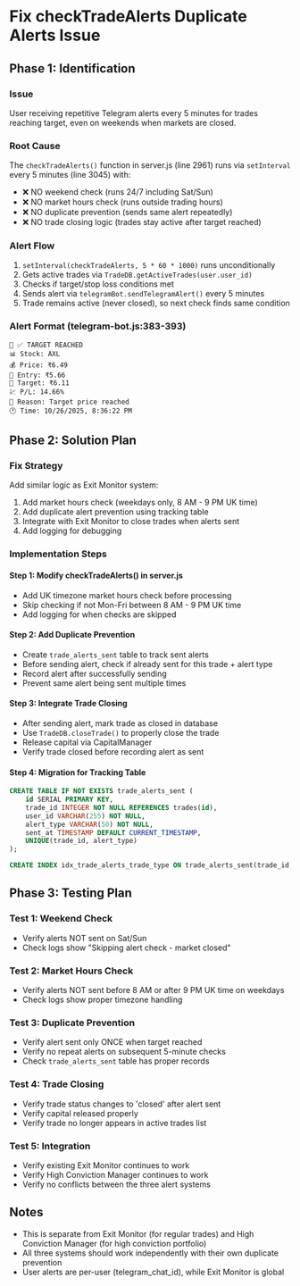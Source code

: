# Fix checkTradeAlerts Duplicate Alerts Issue

## Phase 1: Identification

### Issue
User receiving repetitive Telegram alerts every 5 minutes for trades reaching target, even on weekends when markets are closed.

### Root Cause
The `checkTradeAlerts()` function in server.js (line 2961) runs via `setInterval` every 5 minutes (line 3045) with:
- ❌ NO weekend check (runs 24/7 including Sat/Sun)
- ❌ NO market hours check (runs outside trading hours)
- ❌ NO duplicate prevention (sends same alert repeatedly)
- ❌ NO trade closing logic (trades stay active after target reached)

### Alert Flow
1. `setInterval(checkTradeAlerts, 5 * 60 * 1000)` runs unconditionally
2. Gets active trades via `TradeDB.getActiveTrades(user.user_id)`
3. Checks if target/stop loss conditions met
4. Sends alert via `telegramBot.sendTelegramAlert()` every 5 minutes
5. Trade remains active (never closed), so next check finds same condition

### Alert Format (telegram-bot.js:383-393)
```
🎯 ✅ TARGET REACHED
📊 Stock: AXL
💰 Price: ₹6.49
📍 Entry: ₹5.66
🎯 Target: ₹6.11
💹 P/L: 14.66%
📝 Reason: Target price reached
🕐 Time: 10/26/2025, 8:36:22 PM
```

## Phase 2: Solution Plan

### Fix Strategy
Add similar logic as Exit Monitor system:
1. Add market hours check (weekdays only, 8 AM - 9 PM UK time)
2. Add duplicate alert prevention using tracking table
3. Integrate with Exit Monitor to close trades when alerts sent
4. Add logging for debugging

### Implementation Steps

#### Step 1: Modify checkTradeAlerts() in server.js
- Add UK timezone market hours check before processing
- Skip checking if not Mon-Fri between 8 AM - 9 PM UK time
- Add logging for when checks are skipped

#### Step 2: Add Duplicate Prevention
- Create `trade_alerts_sent` table to track sent alerts
- Before sending alert, check if already sent for this trade + alert type
- Record alert after successfully sending
- Prevent same alert being sent multiple times

#### Step 3: Integrate Trade Closing
- After sending alert, mark trade as closed in database
- Use `TradeDB.closeTrade()` to properly close the trade
- Release capital via CapitalManager
- Verify trade closed before recording alert as sent

#### Step 4: Migration for Tracking Table
```sql
CREATE TABLE IF NOT EXISTS trade_alerts_sent (
    id SERIAL PRIMARY KEY,
    trade_id INTEGER NOT NULL REFERENCES trades(id),
    user_id VARCHAR(255) NOT NULL,
    alert_type VARCHAR(50) NOT NULL,
    sent_at TIMESTAMP DEFAULT CURRENT_TIMESTAMP,
    UNIQUE(trade_id, alert_type)
);

CREATE INDEX idx_trade_alerts_trade_type ON trade_alerts_sent(trade_id, alert_type);
```

## Phase 3: Testing Plan

### Test 1: Weekend Check
- Verify alerts NOT sent on Sat/Sun
- Check logs show "Skipping alert check - market closed"

### Test 2: Market Hours Check
- Verify alerts NOT sent before 8 AM or after 9 PM UK time on weekdays
- Check logs show proper timezone handling

### Test 3: Duplicate Prevention
- Verify alert sent only ONCE when target reached
- Verify no repeat alerts on subsequent 5-minute checks
- Check `trade_alerts_sent` table has proper records

### Test 4: Trade Closing
- Verify trade status changes to 'closed' after alert sent
- Verify capital released properly
- Verify trade no longer appears in active trades list

### Test 5: Integration
- Verify existing Exit Monitor continues to work
- Verify High Conviction Manager continues to work
- Verify no conflicts between the three alert systems

## Notes
- This is separate from Exit Monitor (for regular trades) and High Conviction Manager (for high conviction portfolio)
- All three systems should work independently with their own duplicate prevention
- User alerts are per-user (telegram_chat_id), while Exit Monitor is global
